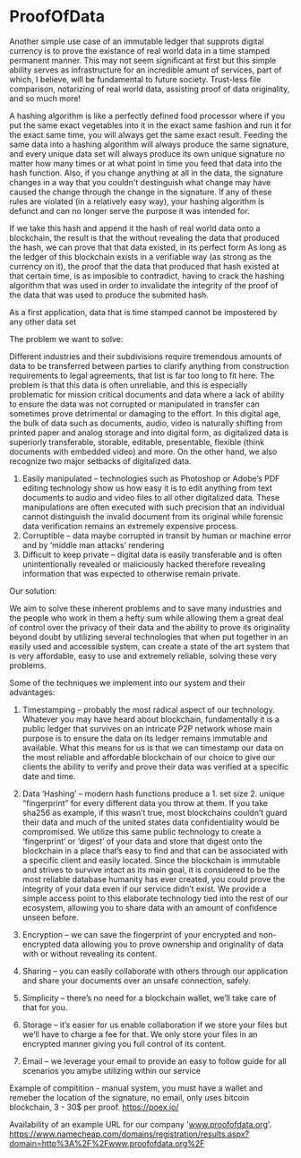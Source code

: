 # ProofOfData

Another simple use case of an immutable ledger that supprots digital currency is to prove the existance of real world data in a time stamped permanent manner.
This may not seem significant at first but this simple ability serves as infrastructure for an incredible amunt of services, part of which, I believe, will be fundamental to future society. Trust-less file comparison, notarizing of real world data, assisting proof of data originality, and so much more!

A hashing algorithm is like a perfectly defined food processor where if you put the same exact vegetables into it in the exact same fashion and run it for the exact same time, you will always get the same exact result. Feeding the same data into a hashing algorithm will always produce the same signature, and every unique data set will always produce its own unique signature no matter how many times or at what point in time you feed that data into the hash function. Also, if you change anything at all in the data, the signature changes in a way that you couldn't destinguish what change may have caused the change through the change in the signature. If any of these rules are violated (in a relatively easy way), your hashing algorithm is defunct and can no longer serve the purpose it was intended for.

If we take this hash and append it the hash of real world data onto a blockchain, the result is that the without revealing the data that produced the hash, we can prove that that data existed, in its perfect form
As long as the ledger of this blockchain exists in a verifiable way (as strong as the currency on it), the proof that the data that produced that hash existed at that certain time, is as imposible to contradict, having to crack the hashing algorithm that was used in order to invalidate the integrity of the proof of the data that was used to produce the submited hash.

As a first application, data that is time stamped cannot be impostered by any other data set

The problem we want to solve:

Different industries and their subdivisions require tremendous amounts of data to be transferred between parties to clarify anything from construction requirements to legal agreements, that list is far too long to fit here.
The problem is that this data is often unreliable, and this is especially problematic for mission critical documents and data where a lack of ability to ensure the data was not corrupted or manipulated in transfer can sometimes prove detrimental or damaging to the effort. 
In this digital age, the bulk of data such as documents, audio, video is naturally shifting from printed paper and analog storage and into digital form, as digitalized data is superiorly transferable, storable, editable, presentable, flexible (think documents with embedded video) and more.
On the other hand, we also recognize two major setbacks of digitalized data.
1.	Easily manipulated – technologies such as Photoshop or Adobe’s PDF editing technology show us how easy it is to edit anything from text documents to audio and video files to all other digitalized data.
These manipulations are often executed with such precision that an individual cannot distinguish the invalid document from its original while forensic data verification remains an extremely expensive process.
2.	Corruptible – data maybe corrupted in transit by human or machine error and by ‘middle man attacks’ rendering  
3.	Difficult to keep private – digital data is easily transferable and is often unintentionally revealed or maliciously hacked therefore revealing information that was expected to otherwise remain private.

Our solution:

We aim to solve these inherent problems and to save many industries and the people who work in them a hefty sum while allowing them a great deal of control over the privacy of their data and the ability to prove its originality beyond doubt by utilizing several technologies that when put together in an easily used and accessible system, can create a state of the art system that is very affordable, easy to use and extremely reliable, solving these very problems.

Some of the techniques we implement into our system and their advantages:

1.	Timestamping – probably the most radical aspect of our technology.
Whatever you may have heard about blockchain, fundamentally it is a public ledger that survives on an intricate P2P network whose main purpose is to ensure the data on its ledger remains immutable and available. What this means for us is that we can timestamp our data on the most reliable and affordable blockchain of our choice to give our clients the ability to verify and prove their data was verified at a specific date and time.

2.	Data ‘Hashing’ – modern hash functions produce a 1. set size 2. unique “fingerprint” for every different data you throw at them.
If you take sha256 as example, if this wasn’t true, most blockchains couldn’t guard their data and much of the united states data confidentiality would be compromised.
We utilize this same public technology to create a ‘fingerprint’ or ‘digest’ of your data and store that digest onto the blockchain in a place that’s easy to find and that can be associated with a specific client and easily located.
Since the blockchain is immutable and strives to survive intact as its main goal, it is considered to be the most reliable database humanity has ever created, you could prove the integrity of your data even if our service didn’t exist.
We provide a simple access point to this elaborate technology tied into the rest of our ecosystem, allowing you to share data with an amount of confidence unseen before.

3.	Encryption – we can save the fingerprint of your encrypted and non-encrypted data allowing you to prove ownership and originality of data with or without revealing its content.

4.	Sharing – you can easily collaborate with others through our application and share your documents over an unsafe connection, safely.

5.	Simplicity – there’s no need for a blockchain wallet, we’ll take care of that for you.

6.	Storage – it’s easier for us enable collaboration if we store your files but we’ll have to charge a fee for that. We only store your files in an encrypted manner giving you full control of its content.

7.	Email – we leverage your email to provide an easy to follow guide for all scenarios you amybe utilizing within our service

Example of compitition - manual system, you must have a wallet and remeber the location of the signature, no email, only uses bitcoin blockchain, 3 - 30$ per proof.
https://poex.io/

Availability of an example URL for our company 'www.proofofdata.org'.
https://www.namecheap.com/domains/registration/results.aspx?domain=http%3A%2F%2Fwww.proofofdata.org%2F
